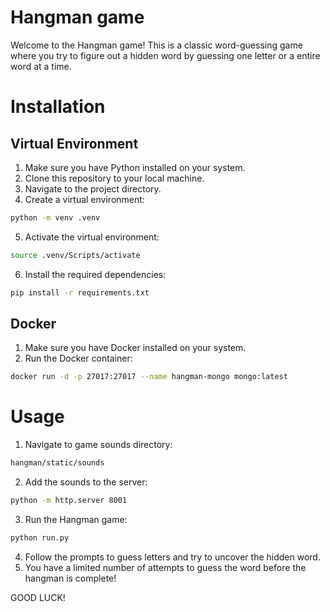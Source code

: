 # Hangman game

Welcome to the Hangman game! This is a classic word-guessing game where you try to figure out a hidden word by guessing one letter or a entire word at a time.

# Installation
## Virtual Environment
1. Make sure you have Python installed on your system.
2. Clone this repository to your local machine.
3. Navigate to the project directory.
4. Create a virtual environment:
```bash
python -m venv .venv
```
5. Activate the virtual environment:
```bash
source .venv/Scripts/activate
```
6. Install the required dependencies:
```bash
pip install -r requirements.txt
```
## Docker
1. Make sure you have Docker installed on your system.
2. Run the Docker container:
```bash
docker run -d -p 27017:27017 --name hangman-mongo mongo:latest
```
# Usage
1. Navigate to game sounds directory:
```bash
hangman/static/sounds
```
2. Add the sounds to the server:
```bash
python -m http.server 8001
```
3. Run the Hangman game:
```bash
python run.py
```
4. Follow the prompts to guess letters and try to uncover the hidden word.
5. You have a limited number of attempts to guess the word before the hangman is complete!

GOOD LUCK!